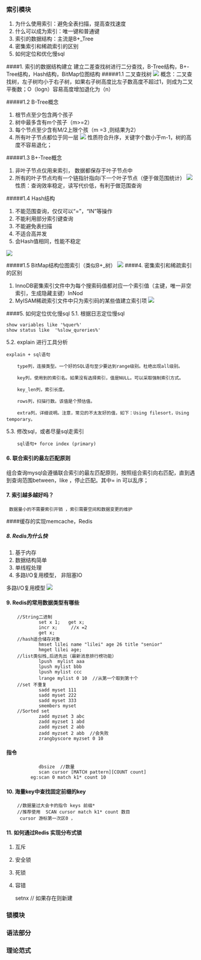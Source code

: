 ### 索引模块
1.  为什么使用索引：避免全表扫描，提高查找速度
2. 什么可以成为索引：唯一键和普通键
3. 索引的数据结构：主流是B+_Tree
4. 密集索引和稀疏索引的区别
5. 如何定位和优化慢sql

  
    

####1. 索引的数据结构建立
 建立二差查找树进行二分查找，B-Tree结构，B+-Tree结构，Hash结构，BitMap位图结构
#####1.1 二叉查找树
![](http://ww1.sinaimg.cn/large/b06adeeegy1g0nqgod5a7j21gk0qldkd.jpg)
概念：二叉查找树，左子树均小于右子树，如果右子树高度比左子数高度不超过1，则成为二叉平衡数；O（logn）容易高度增加退化为（n）

#####1.2 B-Tree概念
1. 根节点至少包含两个孩子
2. 树中最多含有m个孩子（m>=2）
3. 每个节点至少含有M/2上限个孩（m =3 ,则结果为2）
4. 所有叶子节点都位于同一层
![](http://ww1.sinaimg.cn/large/b06adeeegy1g0nqhkaow5j21e40pmh1o.jpg)
性质符合升序，关键字个数小于m-1，树的高度不容易退化；

#####1.3 B+-Tree概念 
1. 非叶子节点仅用来索引， 数据都保存于叶子节点中
2. 所有的叶子节点均有一个链指针指向i下一个叶子节点（便于做范围统计）
![](http://ww1.sinaimg.cn/large/b06adeeegy1g0nqjd8789j21cx0plh3x.jpg)
性质：查询效率稳定，读写代价低，有利于做范围查询

#####1.4 Hash结构
1. 不能范围查询，仅仅可以“=”，“IN”等操作
2. 不能利用部分索引键查询
3. 不能避免表扫描
4. 不适合高并发
5. 会Hash值相同，性能不稳定 

![](http://ww1.sinaimg.cn/large/b06adeeegy1g0nqn27kasj216c0mgtmz.jpg)
    
#####1.5 BitMap结构位图索引（类似B+_树）
    ![](http://ww1.sinaimg.cn/large/b06adeeegy1g0nqv0c3ppj213l0pkwlh.jpg)
####4.  密集索引和稀疏索引的区别
1. InnoDB密集索引文件中为每个搜索码值都对应一个索引值（主键，唯一非空索引，生成隐藏主键）InNod
2. MyISAM稀疏索引文件中只为索引码的某些值建立索引项
![](http://ww1.sinaimg.cn/large/b06adeeegy1g0o8azbd8vj21ag0n94dj.jpg)

####5.  如何定位优化慢sql
5.1. 根据日志定位慢sql

    show variables like '%quer%'
    show status like  '%slow_qureries%'

5.2. explain 进行工具分析
    
    explain + sql语句
    
        type列，连接类型。一个好的SQL语句至少要达到range级别。杜绝出现all级别。
        
        key列，使用到的索引名。如果没有选择索引，值是NULL。可以采取强制索引方式。
        
        key_len列，索引长度。
        
        rows列，扫描行数。该值是个预估值。
        
        extra列，详细说明。注意，常见的不太友好的值，如下：Using filesort，Using temporary。
5.3. 修改sql，或者尽量sql走索引
        
        sql语句+ force index (primary)

#### 6. 联合索引的最左匹配原则
  组合查询mysql会遵循联合索引的最左匹配原则，按照组合索引向右匹配，直到遇到查询范围between，like ，停止匹配。其中= in 可以乱序；

#### 7. 索引越多越好吗？
     数据量小的不需要索引开销 ，索引需要空间和数据变更的维护

####缓存的实现memcache，Redis

##### 8. Redis为什么快
1. 基于内存
2. 数据结构简单
3. 单线程处理
4. 多路I/O复用模型， 非阻塞IO

多路I/O复用模型
![](http://ww1.sinaimg.cn/large/b06adeeegy1g0o9129gmkj218m0pe0y3.jpg)


#### 9.  Redis的常用数据类型有哪些         
               
        //String二进制
                set x 1;   get x;
                incr x;     //x =2 
                get x;
        //hash适合储存对象
                hmset lilei name "lilei" age 26 title "senior"
                hmget lilei age;
        //list类似栈,后进先出（最新消息排行榜功能）
                lpush  mylist aaa
                lpush mylist bbb
                lpush mylist ccc
                lrange mylist 0 10  //从第一个取到第十个
        //set 不重复
                sadd myset 111
                sadd myset 222
                sadd myset 333
                smembers myset
        //Sorted set
                zadd myzset 3 abc
                zadd myzset 1 abd
                zadd myzset 2 abb
                zadd myzset 2 abb  //会失败
                zrangbyscore myzset 0 10 
               
#### 指令
                
                dbsize  //数量
                scan cursor [MATCH pattern][COUNT count]
             eg:scan 0 match k1* count 10
             
 
 #### 10. 海量key中查找固定前缀的key
        //数据量过大会卡的指令 keys 前缀*
        //推荐使用  SCAN cursor match k1* count 数目
         cursor 游标第一次区0 ，
 #### 11. 如何通过Redis 实现分布式锁
 
 1. 互斥
 2. 安全锁
 3. 死锁
 4. 容错
       
       setnx    //  如果存在则新建
       
                




  

### 锁模块

### 语法部分

### 理论范式
